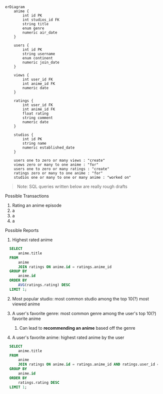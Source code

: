 ```mermaid
erDiagram
    anime {
        int id PK
        int studios_id FK
        string title
        enum genre
        numeric air_date
    }
    
    users {
        int id PK
        string username
        enum continent
        numeric join_date
    }

    views {
        int user_id FK
        int anime_id FK
        numeric date
    }

    ratings {
        int user_id FK
        int anime_id FK
        float rating
        string comment
        numeric date
    }

    studios {
        int id PK
        string name
        numeric established_date
    }

    users one to zero or many views : "create"
    views zero or many to one anime : "for"
    users one to zero or many ratings : "create"
    ratings zero or many to one anime : "for"
    studios one or many to one or many anime : "worked on"
```
> Note: SQL queries written below are really rough drafts

Possible Transactions
1. Rating an anime episode
2. a
3. a
4. a

Possible Reports
1. Highest rated anime
  ```SQL
    SELECT
        anime.title
    FROM
        anime
        JOIN ratings ON anime.id = ratings.anime_id
    GROUP BY
        anime.id
    ORDER BY
        AVG(ratings.rating) DESC
    LIMIT 1;
  ```

2. Most popular studio: most common studio among the top 10(?) most viewed anime

3. A user's favorite genre: most common genre among the user's top 10(?) favorite anime
   1. Can lead to **recommending an anime** based off the genre

4. A user's favorite anime: highest rated anime by the user
  ```SQL
    SELECT
        anime.title
    FROM
        anime
        JOIN ratings ON anime.id = ratings.anime_id AND ratings.user_id = ?
    GROUP BY
        anime.id
    ORDER BY
        ratings.rating DESC
    LIMIT 1;
  ```
